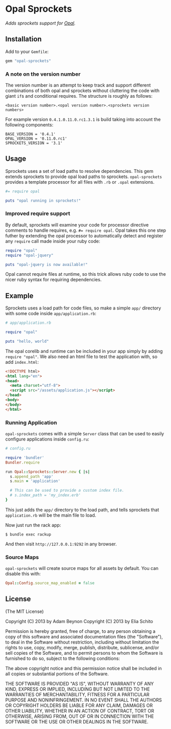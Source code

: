 # Opal Sprockets

_Adds sprockets support for [Opal](http://opalrb.org)._

## Installation

Add to your `Gemfile`:

```ruby
gem "opal-sprockets"
```

### A note on the version number

The version number is an attempt to keep track and support different combinations of both opal and sprockets without cluttering the code with giant `if`s and conditional requires. The structure is roughly as follows:

`<basic version number>.<opal version number>.<sprockets version numbers>`

For example version `0.4.1.0.11.0.rc1.3.1` is build taking into account the following components:

    BASE_VERSION = '0.4.1'
    OPAL_VERSION = '0.11.0.rc1'
    SPROCKETS_VERSION = '3.1'


## Usage

Sprockets uses a set of load paths to resolve dependencies. This gem extends
sprockets to provide opal load paths to sprockets. `opal-sprockets` provides
a template processor for all files with `.rb` or `.opal` extensions.

```ruby
#= require opal

puts "opal running in sprockets!"
```

### Improved require support

By default, sprockets will examine your code for processor directive comments
to handle requires, e.g. `#= require opal`. Opal takes this one step futher
by extending the opal processor to automatically detect and register any
`require` call made inside your ruby code:

```ruby
require "opal"
require "opal-jquery"

puts "opal-jquery is now available!"
```

Opal cannot require files at runtime, so this trick allows ruby code to use
the nicer ruby syntax for requiring dependencies.

## Example

Sprockets uses a load path for code files, so make a simple `app/` directory
with some code inside `app/application.rb`:

```ruby
# app/application.rb

require "opal"

puts "hello, world"
```

The opal corelib and runtime can be included in your app simply by adding
`require "opal"`. We also need an html file to test the application with,
so add `index.html`:

```html
<!DOCTYPE html>
<html lang="en">
<head>
  <meta charset="utf-8">
  <script src="/assets/application.js"></script>
</head>
<body>
</body>
</html>
```

### Running Application

`opal-sprockets` comes with a simple `Server` class that can be used to easily
configure applications inside `config.ru`:

```ruby
# config.ru

require 'bundler'
Bundler.require

run Opal::Sprockets::Server.new { |s|
  s.append_path 'app'
  s.main = 'application'

  # This can be used to provide a custom index file.
  # s.index_path = 'my_index.erb'
}
```

This just adds the `app/` directory to the load path, and tells sprockets that
`application.rb` will be the main file to load.

Now just run the rack app:

```
$ bundle exec rackup
```

And then visit `http://127.0.0.1:9292` in any browser.

### Source Maps

`opal-sprockets` will create source maps for all assets by default. You can disable this with:

```ruby
Opal::Config.source_map_enabled = false
``` 

## License

(The MIT License)

Copyright (C) 2013 by Adam Beynon
Copyright (C) 2013 by Elia Schito

Permission is hereby granted, free of charge, to any person obtaining a copy
of this software and associated documentation files (the "Software"), to deal
in the Software without restriction, including without limitation the rights
to use, copy, modify, merge, publish, distribute, sublicense, and/or sell
copies of the Software, and to permit persons to whom the Software is
furnished to do so, subject to the following conditions:

The above copyright notice and this permission notice shall be included in
all copies or substantial portions of the Software.

THE SOFTWARE IS PROVIDED "AS IS", WITHOUT WARRANTY OF ANY KIND, EXPRESS OR
IMPLIED, INCLUDING BUT NOT LIMITED TO THE WARRANTIES OF MERCHANTABILITY,
FITNESS FOR A PARTICULAR PURPOSE AND NONINFRINGEMENT. IN NO EVENT SHALL THE
AUTHORS OR COPYRIGHT HOLDERS BE LIABLE FOR ANY CLAIM, DAMAGES OR OTHER
LIABILITY, WHETHER IN AN ACTION OF CONTRACT, TORT OR OTHERWISE, ARISING FROM,
OUT OF OR IN CONNECTION WITH THE SOFTWARE OR THE USE OR OTHER DEALINGS IN
THE SOFTWARE.

